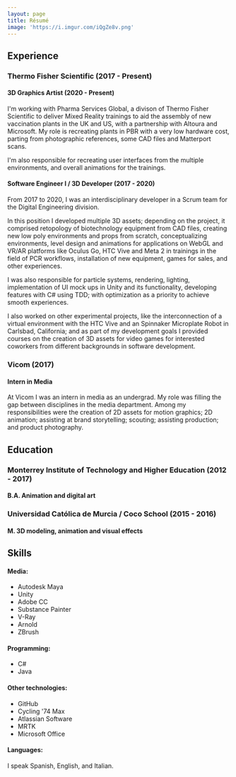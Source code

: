 ```yaml
---
layout: page
title: Résumé
image: 'https://i.imgur.com/iQgZe8v.png'
---
```


## <b>Experience</b>
### Thermo Fisher Scientific (2017 - Present)
#### 3D Graphics Artist (2020 - Present)
I'm working with Pharma Services Global, a divison of Thermo Fisher Scientific to deliver Mixed Reality trainings to aid the assembly of new vaccination plants in the UK and US, with a partnership with Altoura and Microsoft. My role is recreating plants in PBR with a very low hardware cost, parting from photographic references, some CAD files and Matterport scans.

I'm also responsible for recreating user interfaces from the multiple environments, and overall animations for the trainings.

#### Software Engineer I / 3D Developer (2017 - 2020)
From 2017 to 2020, I was an interdisciplinary developer in a Scrum team for the Digital Engineering division.

In this position I developed multiple 3D assets; depending on the project, it comprised retopology of biotechnology equipment from CAD files, creating new low poly environments and props from scratch, conceptualizing environments, level design and animations for applications on WebGL and VR/AR platforms like Oculus Go, HTC Vive and Meta 2 in trainings in the field of PCR workflows, installation of new equipment, games for sales, and other experiences.

I was also responsible for particle systems, rendering, lighting, implementation of UI mock ups in Unity and its functionality, developing features with C# using TDD; with optimization as a priority to achieve smooth experiences.

I also worked on other experimental projects, like the interconnection of a virtual environment with the HTC Vive and an Spinnaker Microplate Robot in Carlsbad, California; and as part of my development goals I provided courses on the creation of 3D assets for video games for interested coworkers from different backgrounds in software development.


### Vicom (2017)
#### Intern in Media
At Vicom I was an intern in media as an undergrad. My role was filling the gap between disciplines in the media department. Among my responsibilities were the creation of 2D assets for motion graphics; 2D animation; assisting at brand storytelling; scouting; assisting production; and product photography.

## <b>Education</b>
### Monterrey Institute of Technology and Higher Education (2012 - 2017)
#### B.A. Animation and digital art
### Universidad Católica de Murcia / Coco School (2015 - 2016)
#### M. 3D modeling, animation and visual effects

## <b>Skills</b>
#### Media:
* Autodesk Maya
* Unity
* Adobe CC
* Substance Painter
* V-Ray
* Arnold
* ZBrush

#### Programming:
* C#
* Java

#### Other technologies:
* GitHub
* Cycling '74 Max
* Atlassian Software
* MRTK
* Microsoft Office

#### Languages:
I speak Spanish, English, and Italian.
